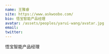 ```yaml
---
name: 王雅睿
site: https://www.askwoobo.com/
bio: 悟宝智能产品经理
avatar: /assets/peoples/yarui-wang/avatar.jpg
email: 
twitter: 
---
```

悟宝智能产品经理
